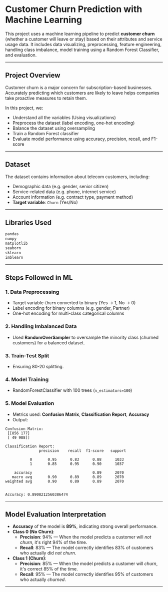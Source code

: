 # Customer Churn Prediction with Machine Learning

This project uses a machine learning pipeline to predict **customer churn** (whether a customer will leave or stay) based on their attributes and service usage data. It includes data visualizing, preprocessing, feature engineering, handling class imbalance, model training using a Random Forest Classifier, and evaluation.

---

## Project Overview

Customer churn is a major concern for subscription-based businesses. Accurately predicting which customers are likely to leave helps companies take proactive measures to retain them.

In this project, we:
- Understand all the variables (Using visualizations)
- Preprocess the dataset (label encoding, one-hot encoding)
- Balance the dataset using oversampling
- Train a Random Forest classifier
- Evaluate model performance using accuracy, precision, recall, and F1-score

---

## Dataset
The dataset contains information about telecom customers, including:
- Demographic data (e.g. gender, senior citizen)
- Service-related data (e.g. phone, internet service)
- Account information (e.g. contract type, payment method)
- **Target variable**: `Churn` (Yes/No)

---

## Libraries Used

```python
pandas
numpy
matplotlib
seaborn
sklearn
imblearn
```

---

## Steps Followed in ML

### 1. Data Preprocessing
- Target variable `Churn` converted to binary (Yes → 1, No → 0)
- Label encoding for binary columns (e.g. gender, Partner)
- One-hot encoding for multi-class categorical columns

### 2. Handling Imbalanced Data
- Used **RandomOverSampler** to oversample the minority class (churned customers) for a balanced dataset.

### 3. Train-Test Split
- Ensuring 80-20 splitting.

### 4. Model Training
- RandomForestClassifier with 100 trees (`n_estimators=100`)

### 5. Model Evaluation
- Metrics used: **Confusion Matrix**, **Classification Report**, **Accuracy**
- Output:

```
Confusion Matrix:
 [[856 177]
 [ 49 988]]

Classification Report:
               precision    recall  f1-score   support

           0       0.95      0.83      0.88      1033
           1       0.85      0.95      0.90      1037

    accuracy                           0.89      2070
   macro avg       0.90      0.89      0.89      2070
weighted avg       0.90      0.89      0.89      2070


Accuracy: 0.8908212560386474
```

---

## Model Evaluation Interpretation

- **Accuracy** of the model is **89%**, indicating strong overall performance.
- **Class 0 (No Churn)**:
  - **Precision**: 94% — When the model predicts a customer will *not churn*, it's right 94% of the time.
  - **Recall**: 83% — The model correctly identifies 83% of customers who actually did *not churn*.
- **Class 1 (Churn)**:
  - **Precision**: 85% — When the model predicts a customer will *churn*, it's correct 85% of the time.
  - **Recall**: 95% — The model correctly identifies 95% of customers who actually *churned*.

---
